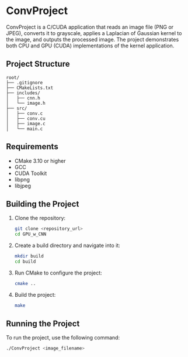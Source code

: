 # ConvProject

ConvProject is a C/CUDA application that reads an image file (PNG or JPEG), converts it to grayscale, applies a Laplacian of Gaussian kernel to the image, and outputs the processed image. The project demonstrates both CPU and GPU (CUDA) implementations of the kernel application.

## Project Structure

```
root/
├── .gitignore
├── CMakeLists.txt
├── includes/
│   ├── cnn.h
│   └── image.h
├── src/
│   ├── conv.c
│   ├── conv.cu
│   ├── image.c
│   └── main.c
```

## Requirements

- CMake 3.10 or higher
- GCC
- CUDA Toolkit
- libpng
- libjpeg

## Building the Project

1. Clone the repository:
    ```sh
    git clone <repository_url>
    cd GPU_w_CNN
    ```

2. Create a build directory and navigate into it:
    ```sh
    mkdir build
    cd build
    ```

3. Run CMake to configure the project:
    ```sh
    cmake ..
    ```

4. Build the project:
    ```sh
    make
    ```

## Running the Project

To run the project, use the following command:
```sh
./ConvProject <image_filename>

